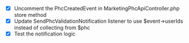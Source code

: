 -   [x] Uncomment the PhcCreatedEvent in MarketingPhcApiController.php store method
-   [x] Update SendPhcValidationNotification listener to use $event->userIds instead of collecting from $phc
-   [x] Test the notification logic
